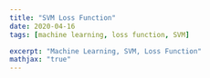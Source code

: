 ```yaml
---
title: "SVM Loss Function"
date: 2020-04-16
tags: [machine learning, loss function, SVM]

excerpt: "Machine Learning, SVM, Loss Function"
mathjax: "true"
---
```

<img src="{{ site.url }}{{ site.baseurl }}/images/loss_function/header_image.png" alt="">
